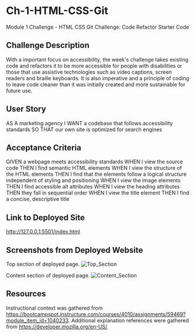 # Ch-1-HTML-CSS-Git
Module 1 Challenge - HTML CSS Git Challenge: Code Refactor Starter Code

## Challenge Description
With a important focus on accessibility, the week's challenge takes existing code and refactors it to be more accessible for people with disabilities or those that use assistive technologies such as video captions, screen readers and braille keyboards. It is also imperative and a principle of coding to leave code cleaner than it was initially created and more sustainable for future use. 

## User Story
AS A marketing agency
I WANT a codebase that follows accessibility standards
SO THAT our own site is optimized for search engines

## Acceptance Criteria
GIVEN a webpage meets accessibility standards
WHEN I view the source code
THEN I find semantic HTML elements
WHEN I view the structure of the HTML elements
THEN I find that the elements follow a logical structure independent of styling and positioning
WHEN I view the image elements
THEN I find accessible alt attributes
WHEN I view the heading attributes
THEN they fall in sequential order
WHEN I view the title element
THEN I find a concise, descriptive title

## Link to Deployed Site
http://127.0.0.1:5501/index.html

## Screenshots from Deployed Website
Top section of deployed page. 
![Top_Section](https://github.com/tugwellchristi/Ch-1-HTML-CSS-Git/assets/90078824/82b04b92-a0eb-4bb8-82e7-8942c5b28fbb)


Content section of deployed page. 
![Content_Section](https://github.com/tugwellchristi/Ch-1-HTML-CSS-Git/assets/90078824/63a1d51a-a99c-4a22-b90e-c82434f4acc8)


## Resources
Instructional context was gathered from https://bootcampspot.instructure.com/courses/4010/assignments/59469?module_item_id=1040233. 
Additional explanation references were gathered from https://developer.mozilla.org/en-US/. 
